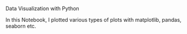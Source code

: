 Data Visualization with Python

In this Notebook, I plotted various types of plots with matplotlib, pandas, seaborn etc.

